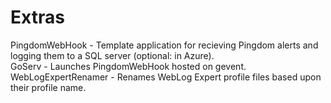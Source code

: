 # Extras

PingdomWebHook - Template application for recieving Pingdom alerts and logging them to a SQL server (optional: in Azure).  
GoServ - Launches PingdomWebHook hosted on gevent. 
WebLogExpertRenamer - Renames WebLog Expert profile files based upon their profile name.
